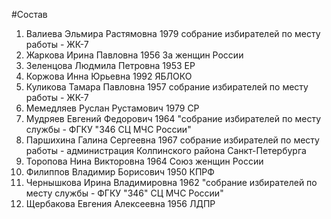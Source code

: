 #Состав
1. Валиева Эльмира Растямовна 1979 собрание избирателей по месту работы - ЖК-7
2. Жаркова Ирина Павловна 1956 За женщин России
3. Зеленцова Людмила Петровна 1953 ЕР
4. Коржова Инна Юрьевна 1992 ЯБЛОКО
5. Куликова Тамара Павловна 1957 собрание избирателей по месту работы - ЖК-7
6. Мемедляев Руслан Рустамович 1979 СР
7. Мудряев Евгений Федорович 1964 \"собрание избирателей по месту службы - ФГКУ \"346 СЦ МЧС России\"
8. Паршихина Галина Сергеевна 1967 собрание избирателей по месту работы - администрация Колпинского района Санкт-Петербурга
9. Торопова Нина Викторовна 1964 Союз женщин России
10. Филиппов Владимир Борисович 1950 КПРФ
11. Чернышкова Ирина Владимировна 1962 \"собрание избирателей по месту службы - ФГКУ \"346\" СЦ МЧС России\"
12. Щербакова Евгения Алексеевна 1956 ЛДПР
